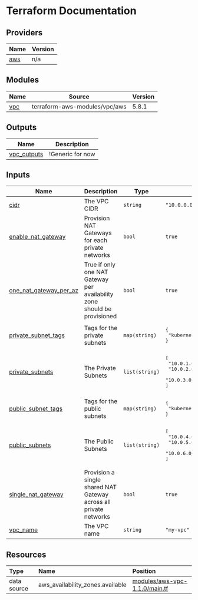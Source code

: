 <!-- BEGIN_TF_DOCS -->
# Terraform Documentation

## Providers

| Name | Version |
|------|---------|
| <a name="provider_aws"></a> [aws](#provider\_aws) | n/a |


## Modules

| Name | Source | Version |
|------|--------|---------|
| <a name="module_vpc"></a> [vpc](#module\_vpc) | terraform-aws-modules/vpc/aws | 5.8.1 |

## Outputs

| Name | Description |
|------|-------------|
| <a name="output_vpc_outputs"></a> [vpc\_outputs](#output\_vpc\_outputs) | !Generic for now |


## Inputs

| Name | Description | Type | Default | Required |
|------|-------------|------|---------|:--------:|
| <a name="input_cidr"></a> [cidr](#input\_cidr) | The VPC CIDR | `string` | `"10.0.0.0/16"` | no |
| <a name="input_enable_nat_gateway"></a> [enable\_nat\_gateway](#input\_enable\_nat\_gateway) | Provision NAT Gateways for each private networks | `bool` | `true` | no |
| <a name="input_one_nat_gateway_per_az"></a> [one\_nat\_gateway\_per\_az](#input\_one\_nat\_gateway\_per\_az) | True if only one NAT Gateway per availability zone should be provisioned | `bool` | `true` | no |
| <a name="input_private_subnet_tags"></a> [private\_subnet\_tags](#input\_private\_subnet\_tags) | Tags for the private subnets | `map(string)` | <pre>{<br>  "kubernetes.io/role/internal-elb": 1<br>}</pre> | no |
| <a name="input_private_subnets"></a> [private\_subnets](#input\_private\_subnets) | The Private Subnets | `list(string)` | <pre>[<br>  "10.0.1.0/24",<br>  "10.0.2.0/24",<br>  "10.0.3.0/24"<br>]</pre> | no |
| <a name="input_public_subnet_tags"></a> [public\_subnet\_tags](#input\_public\_subnet\_tags) | Tags for the public subnets | `map(string)` | <pre>{<br>  "kubernetes.io/role/elb": 1<br>}</pre> | no |
| <a name="input_public_subnets"></a> [public\_subnets](#input\_public\_subnets) | The Public Subnets | `list(string)` | <pre>[<br>  "10.0.4.0/24",<br>  "10.0.5.0/24",<br>  "10.0.6.0/24"<br>]</pre> | no |
| <a name="input_single_nat_gateway"></a> [single\_nat\_gateway](#input\_single\_nat\_gateway) | Provision a single shared NAT Gateway across all private networks | `bool` | `true` | no |
| <a name="input_vpc_name"></a> [vpc\_name](#input\_vpc\_name) | The VPC name | `string` | `"my-vpc"` | no |

## Resources

| Type | Name | Position |
|:-----|:-----|:-----|
 | data source | aws_availability_zones.available| [modules/aws-vpc-1.1.0/main.tf](../../../modules/aws-vpc-1.1.0/main.tf#1) |
<!-- END_TF_DOCS -->
